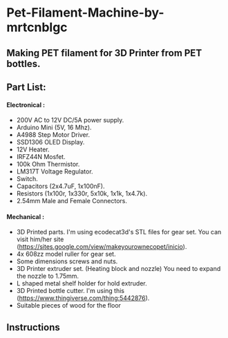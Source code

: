 # Pet-Filament-Machine-by-mrtcnblgc

## Making PET filament for 3D Printer from PET bottles.

## Part List:
#### **Electronical :**
- 200V AC to 12V DC/5A power supply. 
- Arduino Mini (5V, 16 Mhz).
- A4988 Step Motor Driver.
- SSD1306 OLED Display.
- 12V Heater.
- IRFZ44N Mosfet.
- 100k Ohm Thermistor.
- LM317T Voltage Regulator.
- Switch.
- Capacitors (2x4.7uF, 1x100nF).
- Resistors (1x100r, 1x330r, 5x10k, 1x1k, 1x4.7k).
- 2.54mm Male and Female Connectors.

#### **Mechanical :**
- 3D Printed parts. I'm using ecodecat3d's STL files for gear set. You can visit him/her site (https://sites.google.com/view/makeyourownecopet/inicio).
- 4x 608zz model ruller for gear set.
- Some dimensions screws and nuts.
- 3D Printer extruder set. (Heating block and nozzle) You need to expand the nozzle to 1.75mm.
- L shaped metal shelf holder for hold extruder.
- 3D Printed bottle cutter. I'm using this (https://www.thingiverse.com/thing:5442876).
- Suitable pieces of wood for the floor

## Instructions

  
